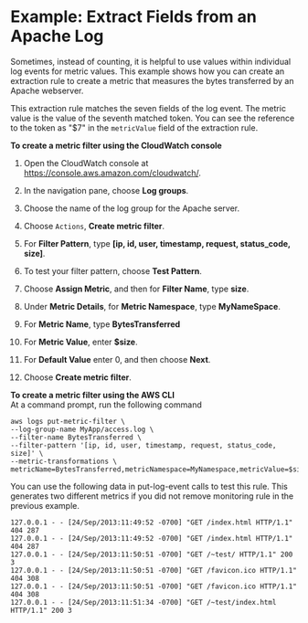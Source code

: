 # Example: Extract Fields from an Apache Log<a name="ExtractBytesExample"></a>

Sometimes, instead of counting, it is helpful to use values within individual log events for metric values\. This example shows how you can create an extraction rule to create a metric that measures the bytes transferred by an Apache webserver\.

This extraction rule matches the seven fields of the log event\. The metric value is the value of the seventh matched token\. You can see the reference to the token as "$7" in the `metricValue` field of the extraction rule\.

**To create a metric filter using the CloudWatch console**

1. Open the CloudWatch console at [https://console\.aws\.amazon\.com/cloudwatch/](https://console.aws.amazon.com/cloudwatch/)\.

1. In the navigation pane, choose **Log groups**\.

1. Choose the name of the log group for the Apache server\.

1. Choose `Actions`, **Create metric filter**\.

1. For **Filter Pattern**, type **\[ip, id, user, timestamp, request, status\_code, size\]**\.

1. To test your filter pattern, choose **Test Pattern**\.

1. Choose **Assign Metric**, and then for **Filter Name**, type **size**\.

1. Under **Metric Details**, for **Metric Namespace**, type **MyNameSpace**\.

1. For **Metric Name**, type **BytesTransferred**

1. For **Metric Value**, enter **$size**\.

1. For **Default Value** enter 0, and then choose **Next**\.

1. Choose **Create metric filter**\.

**To create a metric filter using the AWS CLI**  
At a command prompt, run the following command

```
aws logs put-metric-filter \
--log-group-name MyApp/access.log \
--filter-name BytesTransferred \
--filter-pattern '[ip, id, user, timestamp, request, status_code, size]' \
--metric-transformations \
metricName=BytesTransferred,metricNamespace=MyNamespace,metricValue=$size,defaultValue=0
```

You can use the following data in put\-log\-event calls to test this rule\. This generates two different metrics if you did not remove monitoring rule in the previous example\.

```
127.0.0.1 - - [24/Sep/2013:11:49:52 -0700] "GET /index.html HTTP/1.1" 404 287
127.0.0.1 - - [24/Sep/2013:11:49:52 -0700] "GET /index.html HTTP/1.1" 404 287
127.0.0.1 - - [24/Sep/2013:11:50:51 -0700] "GET /~test/ HTTP/1.1" 200 3
127.0.0.1 - - [24/Sep/2013:11:50:51 -0700] "GET /favicon.ico HTTP/1.1" 404 308
127.0.0.1 - - [24/Sep/2013:11:50:51 -0700] "GET /favicon.ico HTTP/1.1" 404 308
127.0.0.1 - - [24/Sep/2013:11:51:34 -0700] "GET /~test/index.html HTTP/1.1" 200 3
```